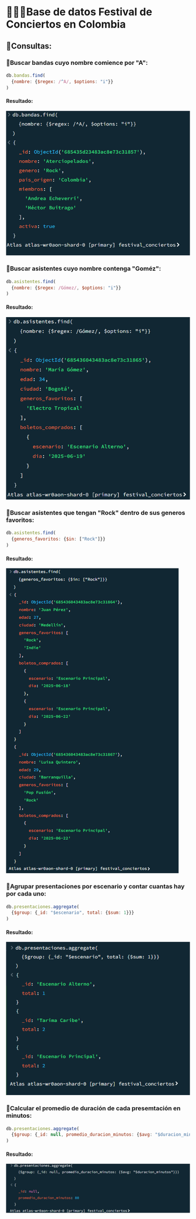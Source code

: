 # 🎤👨‍🎤Base de datos Festival de Conciertos en Colombia

## 🍃Consultas:

### 📑Buscar bandas cuyo nombre comience por "A":
```js
db.bandas.find(
  {nombre: {$regex: /^A/, $options: "i"}}
)

```
#### Resultado:
![evidencia](evidencias/Captura%20de%20pantalla%202025-06-19%20111955.png)


### 📑Buscar asistentes cuyo nombre contenga "Goméz":
```js
db.asistentes.find(
  {nombre: {$regex: /Gómez/, $options: "i"}}
)

```
#### Resultado:
![evidencia](evidencias/Captura%20de%20pantalla%202025-06-19%20112459.png)


### 📑Buscar asistentes que tengan "Rock" dentro de sus generos favoritos:
```js
db.asistentes.find(
  {generos_favoritos: {$in: ["Rock"]}}
)

```
#### Resultado:
![evidencia](evidencias/Captura%20de%20pantalla%202025-06-19%20113815.png)


### 📑Agrupar presentaciones por escenario y contar cuantas hay por cada uno:
```js
db.presentaciones.aggregate(
  {$group: {_id: "$escenario", total: {$sum: 1}}}
)

```
#### Resultado:
![evidencia](evidencias/Captura%20de%20pantalla%202025-06-19%20114530.png)


### 📑Calcular el promedio de duración de cada presemtación en minutos:
```js
db.presentaciones.aggregate(
  {$group: {_id: null, promedio_duracion_minutos: {$avg: "$duracion_minutos"}}}
)

```
#### Resultado:
![evidencia](evidencias/Captura%20de%20pantalla%202025-06-19%20120105.png)

